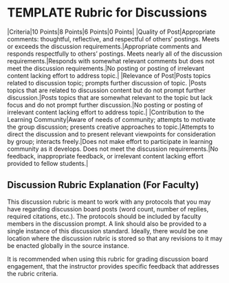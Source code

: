 # TEMPLATE Rubric for Discussions

|Criteria|10 Points|8 Points|6 Points|0 Points|
|Quality of Post|Appropriate comments: thoughtful, reflective, and respectful of others’ postings. Meets or exceeds the discussion requirements.|Appropriate comments and responds respectfully to others’ postings. Meets nearly all of the discussion requirements.|Responds with somewhat relevant comments but does not meet the discussion requirements.|No posting or posting of irrelevant content lacking effort to address topic.|
|Relevance of Post|Posts topics related to discussion topic; prompts further discussion of topic. |Posts topics that are related to discussion content but do not prompt further discussion.|Posts topics that are somewhat relevant to the topic but lack focus and do not prompt further discussion.|No posting or posting of irrelevant content lacking effort to address topic.|
|Contribution to the Learning Community|Aware of needs of community; attempts to motivate the group discussion; presents creative approaches to topic.|Attempts to direct the discussion and to present relevant viewpoints for consideration by group; interacts freely.|Does not make effort to participate in learning community as it develops. Does not meet the discussion requirements.|No feedback, inappropriate feedback, or irrelevant content lacking effort provided to fellow students.|

## Discussion Rubric Explanation (For Faculty)

This discussion rubric is meant to work with any protocols that you may have regarding discussion board posts (word count, number of replies, required citations, etc.). The protocols should be included by faculty members in the discussion prompt. A link should also be provided to a single instance of this discussion standard. Ideally, there would be one location where the discussion rubric is stored so that any revisions to it may be enacted globally in the source instance.

It is recommended when using this rubric for grading discussion board engagement, that the instructor provides specific feedback that addresses the rubric criteria.
